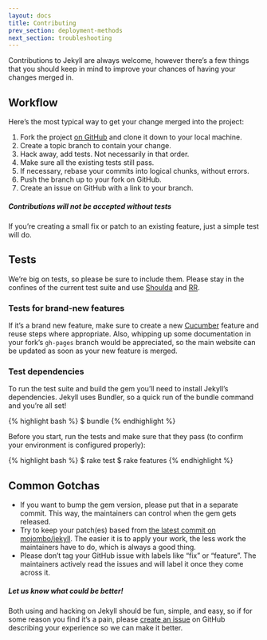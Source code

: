 ```yaml
---
layout: docs
title: Contributing
prev_section: deployment-methods
next_section: troubleshooting
---
```


Contributions to Jekyll are always welcome, however there’s a few things that you should keep in mind to improve your chances of having your changes merged in.

## Workflow

Here’s the most typical way to get your change merged into the project:

1. Fork the project [on GitHub](https://github.com/mojombo/jekyll) and clone it down to your local machine.
2. Create a topic branch to contain your change.
3. Hack away, add tests. Not necessarily in that order.
4. Make sure all the existing tests still pass.
5. If necessary, rebase your commits into logical chunks, without errors.
6. Push the branch up to your fork on GitHub.
7. Create an issue on GitHub with a link to your branch.

<div class="note warning">
  <h5>Contributions will not be accepted without tests</h5>
  <p>If you’re creating a small fix or patch to an existing feature, just
    a simple test will do.</p>
</div>

## Tests

We’re big on tests, so please be sure to include them. Please stay in the confines of the current test suite and use [Shoulda](https://github.com/thoughtbot/shoulda) and [RR](https://github.com/btakita/rr).

### Tests for brand-new features

If it’s a brand new feature, make sure to create a new [Cucumber](https://github.com/cucumber/cucumber/) feature and reuse steps where appropriate. Also, whipping up some documentation in your fork’s `gh-pages` branch would be appreciated, so the main website can be updated as soon as your new feature is merged.

### Test dependencies

To run the test suite and build the gem you’ll need to install Jekyll’s dependencies. Jekyll uses Bundler, so a quick run of the bundle command and you’re all set!

{% highlight bash %}
$ bundle
{% endhighlight %}

Before you start, run the tests and make sure that they pass (to confirm
your environment is configured properly):

{% highlight bash %}
$ rake test
$ rake features
{% endhighlight %}

## Common Gotchas

- If you want to bump the gem version, please put that in a separate
  commit. This way, the maintainers can control when the gem gets released.
- Try to keep your patch(es) based from [the latest commit on
  mojombo/jekyll](https://github.com/mojombo/jekyll/commits/master). The easier it is to apply your work, the less work
  the maintainers have to do, which is always a good thing.
- Please don’t tag your GitHub issue with labels like “fix” or “feature”.
  The maintainers actively read the issues and will label it once they come
  across it.

<div class="note">
  <h5>Let us know what could be better!</h5>
  <p>Both using and hacking on Jekyll should be fun, simple, and easy, so if for some reason you find it’s a pain, please <a href="https://github.com/mojombo/jekyll/issues/new">create an issue</a> on GitHub describing your experience so we can make it better.</p>
</div>
